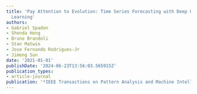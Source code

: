 ```yaml
---
title: 'Pay Attention to Evolution: Time Series Forecasting with Deep Graph-Evolution
  Learning'
authors:
- Gabriel Spadon
- Shenda Hong
- Bruno Brandoli
- Stan Matwin
- Jose Fernando Rodrigues-Jr
- Jimeng Sun
date: '2021-01-01'
publishDate: '2024-06-23T13:56:03.565915Z'
publication_types:
- article-journal
publication: '*IEEE Transactions on Pattern Analysis and Machine Intelligence*'
---
```


